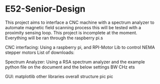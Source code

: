 # E52-Senior-Design
This project aims to interface a CNC machine with a spectrum analyzer to automate magnetic field scanning process
this will be tested with a proximity sensing loop. This project is incomplete at the moment. Everything will be ran through the raspberry pi.s

CNC interfacing:
Using a raspberry pi, and RPI-Motor Lib to control NEMA stepper motors
List of downloads:


Spectrum Analyzer:
Using a RSA spectrum analyzer and the example python file on the document and the below settings
BW
CHz
ets

GUI:
matplotlib
other libraries
overall structure
pic 
pic

